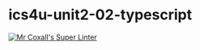 # ics4u-unit2-02-typescript

[![Mr Coxall's Super Linter](https://github.com/Aidan-Lalonde-Novales/ics4u-unit2-02-typescript/workflows/Mr%20Coxall's%20Super%20Linter/badge.svg)](https://github.com/Aidan-Lalonde-Novales/ics4u-unit2-02-typescript/actions/)
